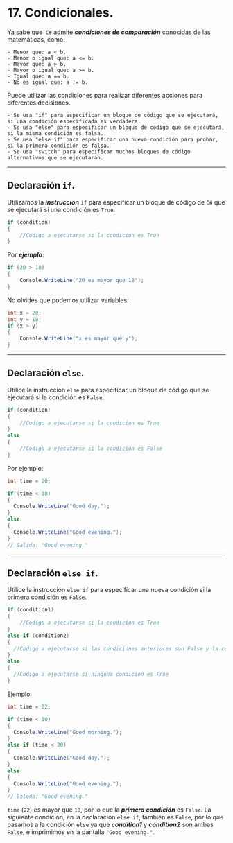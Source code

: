 # 17. Condicionales.

Ya sabe que`` C#`` admite ***condiciones de comparación*** conocidas de las matemáticas, como:

	- Menor que: a < b.
	- Menor o igual que: a <= b.
	- Mayor que: a > b.
	- Mayor o igual que: a >= b.
	- Igual que: a == b.
	- No es igual que: a != b.

Puede utilizar las condiciones para realizar diferentes acciones para diferentes decisiones.

	- Se usa "if" para especificar un bloque de código que se ejecutará, si una condición especificada es verdadera.
	- Se usa "else" para especificar un bloque de código que se ejecutará, si la misma condición es falsa.
	- Se usa "else if" para especificar una nueva condición para probar, si la primera condición es falsa.
	- Se usa "switch" para especificar muchos bloques de código alternativos que se ejecutarán.

---
## Declaración ``if``.

Utilizamos la ***instrucción*** `if` para especificar un bloque de código de ``C#`` que se ejecutará si una condición es `True`.

```csharp
if (condition) 
{
	//Codigo a ejecutarse si la condicion es True
}
```

Por ***ejemplo***:

```csharp
if (20 > 18) 
{
	Console.WriteLine("20 es mayor que 18");
}
```

No olvides que podemos utilizar variables:

```csharp
int x = 20;
int y = 18;
if (x > y) 
{
	Console.WriteLine("x es mayor que y");
}
```

---
## Declaración `else`.

Utilice la instrucción `else` para especificar un bloque de código que se ejecutará si la condición es `False`.

```csharp
if (condition)
{
	//Codigo a ejecutarse si la condicion es True
} 
else 
{
	//Codigo a ejecutarse si la condicion es False
}
```

Por ejemplo:

```csharp
int time = 20;

if (time < 18) 
{
  Console.WriteLine("Good day.");
} 
else 
{
  Console.WriteLine("Good evening.");
}
// Salida: "Good evening."
```

---
## Declaración `else if`.

Utilice la instrucción `else if` para especificar una nueva condición si la primera condición es `False`.

```csharp
if (condition1)
{
	//Codigo a ejecutarse si la condicion es True
} 
else if (condition2) 
{
  //Codigo a ejecutarse si las condiciones anteriores son False y la condicion de este bloque es True
} 
else
{
  //Codigo a ejecutarse si ninguna condicion es True
}
```

Ejemplo:

```csharp
int time = 22;

if (time < 10) 
{
  Console.WriteLine("Good morning.");
} 
else if (time < 20) 
{
  Console.WriteLine("Good day.");
} 
else 
{
  Console.WriteLine("Good evening.");
}
// Saloda: "Good evening."
```

`time` (``22``) es mayor que ``10``, por lo que la ***primera condición*** es `False`. La siguiente condición, en la declaración `else if`, también es `False`, por lo que pasamos a la condición `else` ya que ***condition1*** y ***condition2*** son ambas `False`, e imprimimos en la pantalla `"Good evening."`.